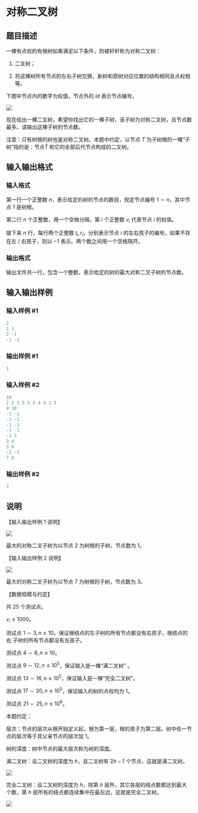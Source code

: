 # 对称二叉树

## 题目描述

一棵有点权的有根树如果满足以下条件，则被轩轩称为对称二叉树：

1. 二叉树；

2. 将这棵树所有节点的左右子树交换，新树和原树对应位置的结构相同且点权相等。

下图中节点内的数字为权值，节点外的 $id$ 表示节点编号。

![](https://cdn.luogu.com.cn/upload/pic/43192.png)

现在给出一棵二叉树，希望你找出它的一棵子树，该子树为对称二叉树，且节点数 最多。请输出这棵子树的节点数。

注意：只有树根的树也是对称二叉树。本题中约定，以节点 $T$ 为子树根的一棵“子 树”指的是：节点$T$ 和它的全部后代节点构成的二叉树。 

## 输入输出格式

### 输入格式

第一行一个正整数 $n$，表示给定的树的节点的数目，规定节点编号 $1 \sim n$，其中节点 $1$ 是树根。

第二行 $n$ 个正整数，用一个空格分隔，第 $i$ 个正整数 $v_i$ 代表节点 $i$ 的权值。

接下来 $n$ 行，每行两个正整数 $l_i, r_i$，分别表示节点 $i$ 的左右孩子的编号。如果不存在左 / 右孩子，则以 $-1$ 表示。两个数之间用一个空格隔开。 

### 输出格式

输出文件共一行，包含一个整数，表示给定的树的最大对称二叉子树的节点数。 

## 输入输出样例

### 输入样例 #1

```cpp
2 
1 3 
2 -1 
-1 -1 

```
### 输出样例 #1

```cpp
1
```


### 输入样例 #2

```cpp
10 
2 2 5 5 5 5 4 4 2 3 
9 10 
-1 -1 
-1 -1 
-1 -1 
-1 -1 
-1 2 
3 4 
5 6 
-1 -1 
7 8
```


### 输出样例 #2

```cpp
3
```


## 说明

【输入输出样例 1 说明】

![](https://cdn.luogu.com.cn/upload/pic/43188.png)

最大的对称二叉子树为以节点 $2$ 为树根的子树，节点数为 $1$。

【输入输出样例 2 说明】

![](https://cdn.luogu.com.cn/upload/pic/43189.png)

最大的对称二叉子树为以节点 $7$ 为树根的子树，节点数为 $3$。

【数据规模与约定】

共 $25$ 个测试点。

$v_i ≤ 1000$。

测试点 $1 \sim 3, n ≤ 10$，保证根结点的左子树的所有节点都没有右孩子，根结点的右 子树的所有节点都没有左孩子。

测试点 $4 \sim 8, n ≤ 10$。

测试点 $9 \sim 12, n ≤ 10^5$，保证输入是一棵“满二叉树” 。

测试点 $13 \sim 16, n ≤ 10^5$，保证输入是一棵“完全二叉树”。

测试点 $17 \sim 20, n ≤ 10^5$，保证输入的树的点权均为 $1$。

测试点 $21 \sim 25, n ≤ 10^6$。

本题约定：

层次：节点的层次从根开始定义起，根为第一层，根的孩子为第二层。树中任一节 点的层次等于其父亲节点的层次加 $1$。

树的深度：树中节点的最大层次称为树的深度。

满二叉树：设二叉树的深度为 $h$，且二叉树有 $2h-1$ 个节点，这就是满二叉树。

![](https://cdn.luogu.com.cn/upload/pic/43190.png)

完全二叉树：设二叉树的深度为 $h$，除第 $h$ 层外，其它各层的结点数都达到最大 个数，第 $h$ 层所有的结点都连续集中在最左边，这就是完全二叉树。

![](https://cdn.luogu.com.cn/upload/pic/43191.png) 

